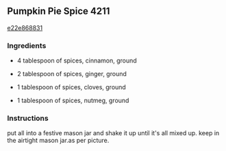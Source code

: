 ## Pumpkin Pie Spice 4211

[e22e868831](http://www.food.com/recipe/pumpkin-pie-spice-4211-518343)

### Ingredients

 - 4 tablespoon of spices, cinnamon, ground

 - 2 tablespoon of spices, ginger, ground

 - 1 tablespoon of spices, cloves, ground

 - 1 tablespoon of spices, nutmeg, ground

### Instructions

put all into a festive mason jar and shake it up until it's all mixed up. keep in the airtight mason jar.as per picture.